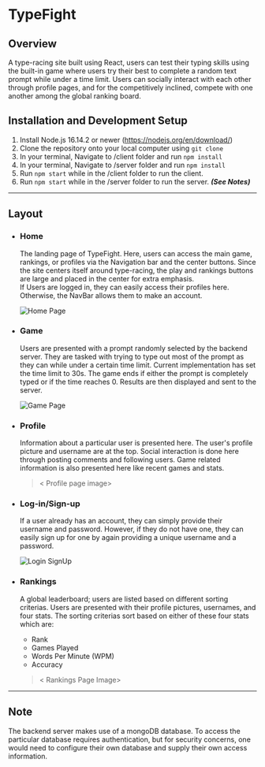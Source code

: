 # TypeFight

## Overview
A type-racing site built using React, users can test their typing skills using the built-in game where users try their best to complete a random text prompt while under a time limit.
Users can socially interact with each other through profile pages, and for the competitively inclined, compete with one another among the global ranking board.

## Installation and Development Setup
1. Install Node.js 16.14.2 or newer (https://nodejs.org/en/download/)
2. Clone the repository onto your local computer using `git clone`
3. In your terminal, Navigate to /client folder and run `npm install`
4. In your terminal, Navigate to /server folder and run `npm install`
5. Run `npm start` while in the /client folder to run the client.
6. Run `npm start` while in the /server folder to run the server. ***(See Notes)***

<hr>

## Layout

- ### Home
    The landing page of TypeFight. Here, users can access the main game, rankings, or profiles via the Navigation bar and the center buttons. Since the site centers itself around type-racing, the play and rankings buttons are large and placed in the center for extra emphasis. 
    <br>
    If Users are logged in, they can easily access their profiles here. Otherwise, the NavBar allows them to make an account.

    ![Home Page](https://drive.google.com/file/d/11j0RlLb19vMZyvfHUkLsaQURnwmQnhJK/view?usp=sharing)

- ### Game
    Users are presented with a prompt randomly selected by the backend server. They are tasked with trying to type out most of the prompt as they can while under a certain time limit. Current implementation has set the time limit to 30s. The game ends if either the prompt is completely typed or if the time reaches 0. Results are then displayed and sent to the server.

    ![Game Page](https://drive.google.com/file/d/17-Wub5jxF9E9xpDuGa16r8M0tr974cGv/view?usp=sharing)

- ### Profile
    Information about a particular user is presented here. The user's profile picture and username are at the top. Social interaction is done here through posting comments and following users. Game related information is also presented here like recent games and stats.
    > \< Profile page image>
- ### Log-in/Sign-up
    If a user already has an account, they can simply provide their username and password. However, if they do not have one, they can easily sign up for one by again providing a unique username and a password.
    
    ![Login SignUp](https://wompampsupport.azureedge.net/fetchimage?siteId=7575&v=2&jpgQuality=100&width=700&url=https%3A%2F%2Fi.kym-cdn.com%2Fentries%2Ficons%2Fmobile%2F000%2F013%2F564%2Fdoge.jpg "Test")

- ### Rankings
    A global leaderboard; users are listed based on different sorting criterias. Users are presented with their profile pictures, usernames, and four stats. The sorting criterias sort based on either of these four stats which are:
    - Rank
    - Games Played
    - Words Per Minute (WPM)
    - Accuracy
    
    > \< Rankings Page Image>

<hr>

## Note
The backend server makes use of a mongoDB database. To access the particular database requires authentication, but for security concerns, one would need to configure their own database and supply their own access information.